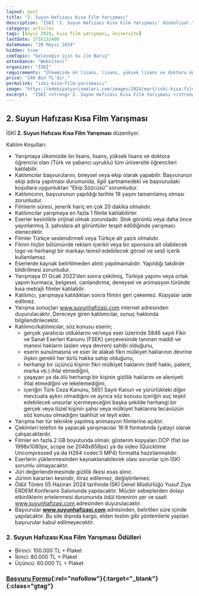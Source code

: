 ```yaml
---
layout: post
title: "2. Suyun Hafızası Kısa Film Yarışması"
description: "İSKİ '2. Suyun Hafızası Kısa Film Yarışması' düzenliyor."
category: articles
tags: [mayıs 2024, kısa film yarışması, üniversite]
lastDate: 1716152400
dateHuman: "20 Mayıs 2024"
hidden: true
comTopic: "Geleceğin için Su ile Barış"
attendance: "Websitesi"
organizer: "İSKİ"
requirements: "Ülkemizde ön lisans, lisans, yüksek lisans ve doktora öğrencisi olan (Türk ve yabancı uyruklu) tüm üniversite öğrencileri katılabilir."
price: "240 Bin TL'dir."
permalink: "iski-kisa-film-yarismasiı"
image: "https://edebiyatyarismalari.com/images/2024/mart/iski-kisa-film-yarismasi.jpg"
excerpt:  "İSKİ <strong> 2. Suyun Hafızası Kısa Film Yarışması </strong> düzenliyor."
---
```


## 2. Suyun Hafızası Kısa Film Yarışması
İSKİ **2. Suyun Hafızası Kısa Film Yarışması** düzenliyor.  

Katılım Koşulları:
- Yarışmaya ülkemizde ön lisans, lisans, yüksek lisans ve doktora öğrencisi olan (Türk ve yabancı uyruklu) tüm üniversite öğrencileri katılabilir.
- Katılımcılar başvurularını, bireysel veya ekip olarak yapabilir. Başvurunun ekip adına yapılması durumunda, ilgili şartnamedeki ve başvurudaki koşullara uygunluktan “Ekip Sözcüsü” sorumludur.
- Katılımcının, başvurunun yapıldığı tarihte 18 yaşını tamamlamış olması zorunludur.
- Filmlerin süresi, jenerik hariç en çok 20 dakika olmalıdır.
- Katılımcılar yarışmaya en fazla 1 filmle katılabilirler.
- Eserler kesinlikle orijinal olmak zorundadır. Stok görüntü veya daha önce yayınlanmış 3. şahıslara ait görüntüler tespit edildiğinde yarışmacı elenecektir.
- Filmler Türkçe seslendirmeli veya Türkçe alt yazılı olmalıdır.
- Filmin hiçbir bölümünde reklam içerikli veya bir sponsora ait olabilecek logo ve herhangi bir markayı temsil edebilecek görsel ve sesli içerik kullanılamaz.
- Eserlerde kaynak belirtilmeden alıntı yapılmamalıdır. Yapıldığı takdirde bildirilmesi zorunludur.
- Yarışmaya 01 Ocak 2022’den sonra çekilmiş, Türkiye yapımı veya ortak yapım kurmaca, belgesel, canlandırma, deneysel ve animasyon türünde kısa metrajlı filmler katılabilir.
- Katılımcı, yarışmaya katıldıktan sonra filmini geri çekemez. Kopyalar iade edilmez.
- Yarışma sonuçları www.suyunhafizasi.com internet adresinden duyurulacaktır. Dereceye giren katılımcılar, sonuç hakkında bilgilendirilecektir.
- Katılımcı/katılımcılar, söz konusu eserin;
    - gerçek yaratıcısı olduklarını ve/veya eser üzerinde 5846 sayılı Fikir ve Sanat Eserleri Kanunu (FSEK) çerçevesinde tanınan maddi ve manevi hakların (aslen veya devren) sahibi olduğunu,
    - eserin sunulmasına ve eser ile alakalı fikri mülkiyet haklarının devrine ilişkin gerekli her türlü hakka sahip olduğunu,
    - herhangi bir üçüncü kişinin fikri mülkiyet haklarını (telif hakkı, patent, marka vb.) ihlal etmediğini,
    - yaşayan ya da ölü herhangi bir kişinin gizlilik haklarını ve aleniyeti ihlal etmediğini ve lekelemediğini,
    - içeriğin Türk Ceza Kanunu, 5651 Sayılı Kanun ve yürürlükteki diğer mevzuata aykırı olmadığını ve ayrıca söz konusu içeriğin suç teşkil edebilecek unsurlar içermeyeceğini başka şekilde herhangi bir gerçek veya tüzel kişinin şahsi veya mülkiyet haklarına tecavüzün söz konusu olmadığını taahhüt ve teyit eder.
- Yarışma her tür teknikle yapılmış animasyon filmlerine açıktır.
- Çekimleri telefon ile yapacak yarışmacılar 16:9 formatında (yatay) olarak çalışacaklardır.
- Filmler en fazla 2 GB boyutunda olmalı; gösterim kopyaları DCP (flat ise 1998x1080px, scope ise 2048x858px) ya da video (Quicktime Uncompressed ya da H264 codec’li MP4) formatta hazırlanmalıdır.
- Eserlerin yüklenmesinden kaynaklanabilecek olası sorunlar için İSKİ sorumlu olmayacaktır.
- Jüri değerlendirmesinde gizlilik ilkesi esas alınır.
- Jürinin kararları kesindir, itiraz edilemez, değiştirilemez.
- Ödül Töreni 05 Haziran 2024 tarihinde İSKİ Genel Müdürlüğü Yusuf Ziya ERDEM Konferans Salonunda yapılacaktır. Mücbir sebeplerden dolayı etkinliklerin ertelenmesi durumunda ödül töreninin yer ve saati www.suyunhafizasi.com adresinden duyurulacaktır.
- Başvurular **www.suyunhafizasi.com** adresinden, belirtilen süre içinde yapılacaktır. Bu site dışında kargo, elden teslim gibi yöntemlerle yapılan başvurular kabul edilmeyecektir. 


### 2. Suyun Hafızası Kısa Film Yarışması Ödülleri
- Birinci: 100.000 TL + Plaket
- İkinci: 80.000 TL + Plaket 
- Üçüncü: 60.000 TL + Plaket


### [Başvuru Formu](https://suyunhafizasi.com/?ref=edebiyatyarismalari.com){:rel="nofollow"}{:target="_blank"}{:class="gtag"}